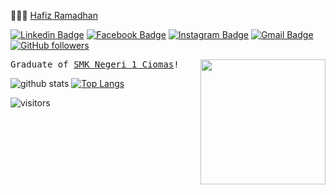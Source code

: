  👨🏻‍💻 [Hafiz Ramadhan](https://insancreative.id)

  [![Linkedin Badge](https://img.shields.io/badge/-Hafiz%20Ramadhan-blue?style=social&logo=Linkedin&logoColor=blue&link=https://www.linkedin.com/in/hfzrmd/)](https://www.linkedin.com/in/hfzrmd/) [![Facebook Badge](https://img.shields.io/badge/-Hafiz%20Ramadhan-blue?style=social&logo=Facebook&logoColor=blue&link=https://www.facebook.com/rmdhfz/)](https://www.facebook.com/rmdhfz/) [![Instagram Badge](http://img.shields.io/badge/-@Hafiz%20Ramadhan-1ca0f1?style=social&logo=Instagram&logoColor=black&link=https://instagram.com/hfzrmd)](https://instagram.com/hfzrmd) [![Gmail Badge](https://img.shields.io/badge/-hfzrmd@gmail.com-c14438?style=social&logo=Gmail&logoColor=red&link=mailto:hfzrmd@gmail.com)](mailto:hfzrmd@gmail.com) [![GitHub followers](https://img.shields.io/github/followers/rmdhfz?label=Follow&style=social)](https://github.com/rmdhfz/?tab=follow)

  <img align='right' src='https://user-images.githubusercontent.com/5713670/87202985-820dcb80-c2b6-11ea-9f56-7ec461c497c3.gif' width='200"'>
  <samp>
    Graduate of <a href='https://smkn1ciomas.sch.id/' target='_blank'> SMK Negeri 1 Ciomas</a>!
  </samp>
  
  
  
![github stats](https://github-readme-stats.vercel.app/api?username=rmdhfz&show_icons=true)
[![Top Langs](https://github-readme-stats.vercel.app/api/top-langs/?username=rmdhfz&layout=compact&text_color=000&bg_color=fff)](https://github.com/anuraghazra/github-readme-stats)


![visitors](https://visitor-badge.glitch.me/badge?page_id=rmdhfz)

